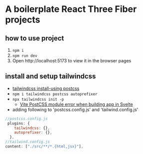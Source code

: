 # A boilerplate React Three Fiber projects

## how to use project

1. `npm i`
2. `npm run dev`
3. Open http://localhost:5173 to view it in the browser pages

## install and setup tailwindcss

- [tailwindcss install-using postcss](https://tailwindcss.com/docs/installation/using-postcss)
- `npm i tailwindcss postcss autoprefixer`
- `npx tailwindcss init -p`
   - [Vite PostCSS module error when building app in Svelte](https://stackoverflow.com/questions/73136479/vite-postcss-module-error-when-building-app-in-svelte)
- adding following to 'postcss.config.js' and 'tailwind.config.js'

```javascript
//postcss.config.js
 plugins: {
    tailwindcss: {},
    autoprefixer: {},
  },
//tailwind.config.js
content: ["./src/**/*.{html,jsx}"],
```
